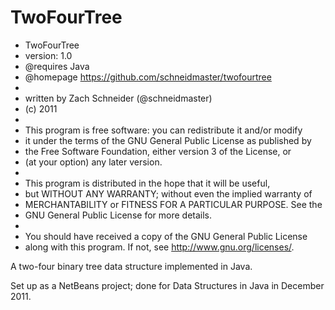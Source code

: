 TwoFourTree
==============

 * TwoFourTree
 * version: 1.0
 * @requires Java
 * @homepage https://github.com/schneidmaster/twofourtree
 * 
 * written by Zach Schneider (@schneidmaster)
 * (c) 2011
 * 
 * This program is free software: you can redistribute it and/or modify
 * it under the terms of the GNU General Public License as published by
 * the Free Software Foundation, either version 3 of the License, or
 * (at your option) any later version.
 * 
 * This program is distributed in the hope that it will be useful,
 * but WITHOUT ANY WARRANTY; without even the implied warranty of
 * MERCHANTABILITY or FITNESS FOR A PARTICULAR PURPOSE.  See the
 * GNU General Public License for more details.
 * 
 * You should have received a copy of the GNU General Public License
 * along with this program.  If not, see <http://www.gnu.org/licenses/>.

A two-four binary tree data structure implemented in Java.  

Set up as a NetBeans project; done for Data Structures in Java in December 2011.